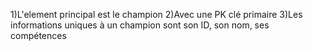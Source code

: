 1)L'element principal est le champion
2)Avec une PK clé primaire
3)Les informations uniques à un champion sont son ID, son nom, ses compétences
